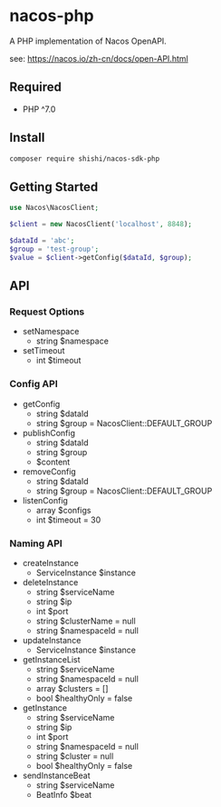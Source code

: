 # nacos-php

A PHP implementation of Nacos OpenAPI.

see: https://nacos.io/zh-cn/docs/open-API.html

## Required

- PHP ^7.0

## Install

```bash
composer require shishi/nacos-sdk-php
```

## Getting Started

```php
use Nacos\NacosClient;

$client = new NacosClient('localhost', 8848);

$dataId = 'abc';
$group = 'test-group';
$value = $client->getConfig($dataId, $group);
```

## API

### Request Options

- setNamespace
  - string $namespace
- setTimeout
  - int $timeout

### Config API

- getConfig
  - string $dataId
  - string $group = NacosClient::DEFAULT_GROUP
- publishConfig
  - string $dataId
  - string $group
  - $content
- removeConfig
  - string $dataId
  - string $group = NacosClient::DEFAULT_GROUP
- listenConfig
  - array $configs
  - int $timeout = 30

### Naming API

- createInstance
  - ServiceInstance $instance
- deleteInstance
  - string $serviceName
  - string $ip
  - int $port
  - string $clusterName = null
  - string $namespaceId = null
- updateInstance
  - ServiceInstance $instance
- getInstanceList
  - string $serviceName
  - string $namespaceId = null
  - array $clusters = []
  - bool $healthyOnly = false
- getInstance
  - string $serviceName
  - string $ip
  - int $port
  - string $namespaceId = null
  - string $cluster = null
  - bool $healthyOnly = false
- sendInstanceBeat
  - string $serviceName
  - BeatInfo $beat
